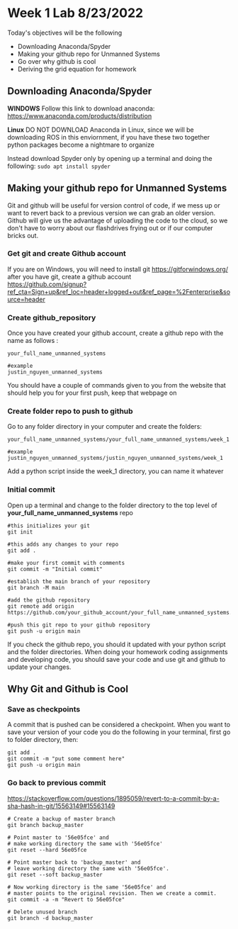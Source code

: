 # Week 1 Lab 8/23/2022   
Today's objectives will be the following
- Downloading Anaconda/Spyder 
- Making your github repo for Unmanned Systems 
- Go over why github is cool 
- Deriving the grid equation for homework  


## Downloading Anaconda/Spyder
**WINDOWS**
Follow this link to download anaconda:
https://www.anaconda.com/products/distribution

**Linux**
DO NOT DOWNLOAD Anaconda in Linux, since we will be downloading ROS in this enviornment, if you have these two together python packages become a nightmare to organize 

Instead download Spyder only by opening up a terminal and doing the following:
```sudo apt install spyder```

## Making your github repo for Unmanned Systems 
Git and github will be useful for version control of code, if we mess up or want to revert back to a previous version we can grab an older version. Github will give us the advantage of uploading the code to the cloud, so we don't have to worry about our flashdrives frying out or if our computer bricks out. 

### Get git and create Github account
If you are on Windows, you will need to install git https://gitforwindows.org/ after you have git, create a github account  
https://github.com/signup?ref_cta=Sign+up&ref_loc=header+logged+out&ref_page=%2Fenterprise&source=header

### Create github_repository 
Once you have created your github account, create a github repo with the name as follows :
```
your_full_name_unmanned_systems 

#example
justin_nguyen_unmanned_systems 
```
You should have a couple of commands given to you from the website that should help you for your first push, keep that webpage on 

### Create folder repo to push to github 
Go to any folder directory in your computer and create the folders:
```
your_full_name_unmanned_systems/your_full_name_unmanned_systems/week_1

#example 
justin_nguyen_unmanned_systems/justin_nguyen_unmanned_systems/week_1
```
Add a python script inside the week_1 directory, you can name it whatever 

### Initial commit 
Open up a terminal and change to the folder directory to the top level of **your_full_name_unmanned_systems** repo 

```
#this initializes your git 
git init 

#this adds any changes to your repo 
git add . 

#make your first commit with comments 
git commit -m "Initial commit" 

#establish the main branch of your repository 
git branch -M main 

#add the github repository 
git remote add origin https://github.com/your_github_account/your_full_name_unmanned_systems.git

#push this git repo to your github repository 
git push -u origin main
```

If you check the github repo, you should it updated with your python script and the folder directories. When doing your homework coding assignments and developing code, you should save your code and use git and github to update your changes. 

## Why Git and Github is Cool

### Save as checkpoints 
A commit that is pushed can be considered a checkpoint. 
When you want to save your version of your code you do the following in your terminal, first go to folder directory, then: 
```
git add .
git commit -m "put some comment here"
git push -u origin main 
```

### Go back to previous commit
https://stackoverflow.com/questions/1895059/revert-to-a-commit-by-a-sha-hash-in-git/15563149#15563149 
```
# Create a backup of master branch
git branch backup_master

# Point master to '56e05fce' and
# make working directory the same with '56e05fce'
git reset --hard 56e05fce

# Point master back to 'backup_master' and
# leave working directory the same with '56e05fce'.
git reset --soft backup_master

# Now working directory is the same '56e05fce' and
# master points to the original revision. Then we create a commit.
git commit -a -m "Revert to 56e05fce"

# Delete unused branch
git branch -d backup_master
```




